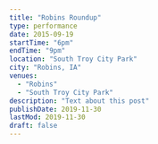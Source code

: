 ```yaml
---
title: "Robins Roundup"
type: performance
date: 2015-09-19
startTime: "6pm"
endTime: "9pm"
location: "South Troy City Park"
city: "Robins, IA"
venues:
  - "Robins"
  - "South Troy City Park"
description: "Text about this post"
publishDate: 2019-11-30
lastMod: 2019-11-30
draft: false
---
```

